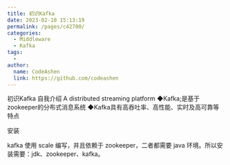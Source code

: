 ```yaml
---
title: 初识Kafka
date: 2023-02-10 15:13:19
permalink: /pages/c42700/
categories:
  - Middleware
  - Kafka
tags:
  - 
author: 
  name: CodeAshen
  link: https://github.com/codeashen
---
```

初识Kafka
自我介绍
A distributed streaming platform
◆Kafka;是基于zookeeper的分布式消息系统
◆Kafka具有高吞吐率、高性能、实时及高可靠等特点



安装

kafka 使用 scale 编写，并且依赖于 zookeeper，二者都需要 java 环境。所以安装需要：jdk、zookeeper、kafka。

